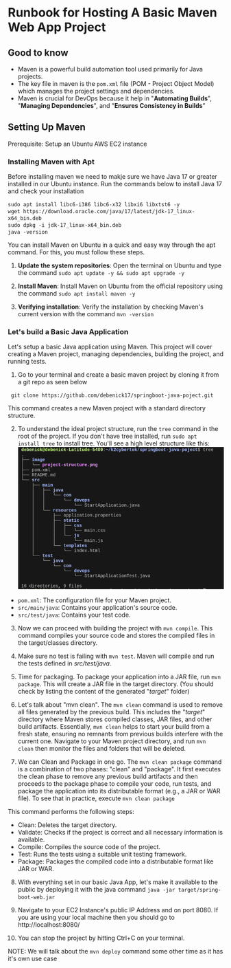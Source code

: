 # Runbook for Hosting A Basic Maven Web App Project

## Good to know

- Maven is a powerful build automation tool used primarily for Java projects.
- The key file in maven is the `pom.xml` file (POM - Project Object Model) which manages the project settings and dependencies.
- Maven is crucial for DevOps because it help in "**Automating Builds**", "**Managing Dependencies**", and "**Ensures Consistency in Builds**"

## Setting Up Maven

Prerequisite: Setup an Ubuntu AWS EC2 instance

### Installing Maven with Apt

Before installing maven we need to makje sure we have Java 17 or greater installed in our Ubuntu instance.
Run the commands below to install Java 17 and check your installation

```
sudo apt install libc6-i386 libc6-x32 libxi6 libxtst6 -y
wget https://download.oracle.com/java/17/latest/jdk-17_linux-x64_bin.deb
sudo dpkg -i jdk-17_linux-x64_bin.deb
java -version
```

You can install Maven on Ubuntu in a quick and easy way through the apt command. For this, you must follow these steps.

1. **Update the system repositories**: Open the terminal on Ubuntu and type the command `sudo apt update -y && sudo apt upgrade -y`

2. **Install Maven**: Install Maven on Ubuntu from the official repository using the command `sudo apt install maven -y`

3. **Verifying installation**: Verify the installation by checking Maven's current version with the command `mvn -version`

### Let's build a Basic Java Application

Let's setup a basic Java application using Maven. This project will cover creating a Maven project, managing dependencies, building the project, and running tests.

1. Go to your terminal and create a basic maven project by cloning it from a git repo as seen below

```
 git clone https://github.com/debenick17/springboot-java-poject.git

```

This command creates a new Maven project with a standard directory structure.

2. To understand the ideal project structure, run the `tree` command in the root of the project. If you don't have tree installed, run `sudo apt  install tree` to install tree. You'll see a high level structure like this: ![image info](./image/project-structure.png)

- `pom.xml`: The configuration file for your Maven project.
- `src/main/java`: Contains your application's source code.
- `src/test/java`: Contains your test code.

3. Now we can proceed with building the project with `mvn compile`. This command compiles your source code and stores the compiled files in the target/classes directory.

4. Make sure no test is failing with `mvn test`. Maven will compile and run the tests defined in _src/test/java_.

5. Time for packaging. To package your application into a JAR file, run `mvn package`. This will create a JAR file in the target directory. (You should check by listing the content of the generated "_target_" folder)

6. Let's talk about "mvn clean". The `mvn clean` command is used to remove all files generated by the previous build. This includes the "_target_" directory where Maven stores compiled classes, JAR files, and other build artifacts. Essentially, `mvn clean` helps to start your build from a fresh state, ensuring no remnants from previous builds interfere with the current one. Navigate to your Maven project directory, and run `mvn clean` then monitor the files and folders that will be deleted.

7. We can Clean and Package in one go. The `mvn clean package` command is a combination of two phases: "clean" and "package". It first executes the clean phase to remove any previous build artifacts and then proceeds to the package phase to compile your code, run tests, and package the application into its distributable format (e.g., a JAR or WAR file). To see that in practice, execute `mvn clean package`

This command performs the following steps:

- Clean: Deletes the target directory.
- Validate: Checks if the project is correct and all necessary information is available.
- Compile: Compiles the source code of the project.
- Test: Runs the tests using a suitable unit testing framework.
- Package: Packages the compiled code into a distributable format like JAR or WAR.

8. With everything set in our basic Java App, let's make it available to the public by deploying it with the java command `java -jar target/spring-boot-web.jar`

9. Navigate to your EC2 Instance's public IP Address and on port 8080. If you are using your local machine then you should go to http://localhost:8080/

10. You can stop the project by hitting Ctrl+C on your terminal.

NOTE: We will talk about the `mvn deploy` command some other time as it has it's own use case
